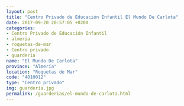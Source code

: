 ```yaml
---
layout: post
title: "Centro Privado de Educación Infantil El Mundo De Carlota"
date: 2017-09-20 20:57:05 +0200
categories:
- Centro Privado de Educación Infantil
- almeria
- roquetas-de-mar
- Centro privado
- guarderia
name: "El Mundo De Carlota"
province: "Almería"
location: "Roquetas de Mar"
code: "4010012"
type: "Centro privado"
img: guarderia.jpg
permalink: /guarderias/el-mundo-de-carlota.html
---
```

